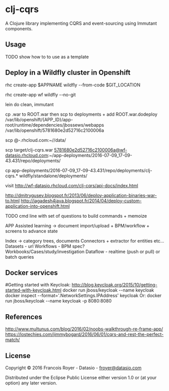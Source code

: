 # clj-cqrs

A Clojure library implementing CQRS and event-sourcing using Immutant components.

## Usage

TODO show how to to use as a template

## Deploy in a Wildfly cluster in Openshift

rhc create-app $APPNAME wildfly --from-code $GIT_LOCATION

rhc create-app wf wildfly --no-git

lein do clean, immutant

cp .war to ROOT.war then scp to deployments + add ROOT.war.dodeploy
/var/lib/openshift/{APP_ID}/app-root/runtime/dependencies/jbossews/webapps
/var/lib/openshift/5781680e2d52716c2100006a

scp <your local file name> <your hash number>@<your app name>-<your domain name>.rhcloud.com:~/<app name>/data/

scp target/clj-cqrs.war 5781680e2d52716c2100006a@wf-datasio.rhcloud.com:~/app-deployments/2016-07-09_17-09-43.431/repo/deployments/

cp app-deployments/2016-07-09_17-09-43.431/repo/deployments/clj-cqrs.* wildfly/standalone/deployments/

visit http://wf-datasio.rhcloud.com/clj-cqrs/api-docs/index.html

http://dmitrygusev.blogspot.fr/2013/06/deploy-application-binaries-war-to.html
http://jagadesh4java.blogspot.fr/2014/04/deploy-custom-application-into-openshift.html

TODO cmd line with set of questions to build commands + memoize


APP Assisted learning -> document import/upload + BPM/workflow + screens to advance state

Index -> category trees, documents
Connectors + extractor for entities etc...
Datasets - url
Workflows - BPM spec?
Workbooks/Cases/study/investigation
Dataflow - realtime (push or pull) or batch queries


## Docker services

#Getting started with Keycloak: http://blog.keycloak.org/2015/10/getting-started-with-keycloak.html
docker run jboss/keycloak --name keycloak
docker inspect --format='.NetworkSettings.IPAddress' keycloak
Or: 
docker run jboss/keycloak --name keycloak -p 8080:8080

## References
http://www.multunus.com/blog/2016/02/noobs-walkthrough-re-frame-app/
https://lostechies.com/jimmybogard/2016/06/01/cqrs-and-rest-the-perfect-match/

## License

Copyright © 2016 Francois Royer - Datasio - froyer@datasio.com

Distributed under the Eclipse Public License either version 1.0 or (at
your option) any later version.
